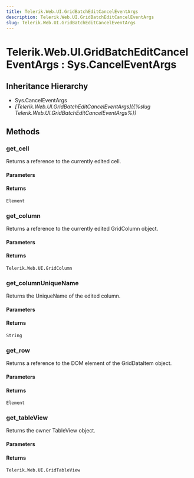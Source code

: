 ```yaml
---
title: Telerik.Web.UI.GridBatchEditCancelEventArgs
description: Telerik.Web.UI.GridBatchEditCancelEventArgs
slug: Telerik.Web.UI.GridBatchEditCancelEventArgs
---
```


# Telerik.Web.UI.GridBatchEditCancelEventArgs : Sys.CancelEventArgs 

## Inheritance Hierarchy

* Sys.CancelEventArgs
* *[Telerik.Web.UI.GridBatchEditCancelEventArgs]({%slug Telerik.Web.UI.GridBatchEditCancelEventArgs%})*


## Methods

###  get_cell

Returns a reference to the currently edited cell.

#### Parameters

#### Returns

`Element` 

### get_column

Returns a reference to the currently edited GridColumn object.

#### Parameters

#### Returns

`Telerik.Web.UI.GridColumn` 

### get_columnUniqueName

Returns the UniqueName of the edited column. 

#### Parameters

#### Returns

`String` 

### get_row

Returns a reference to the DOM element of the GridDataItem object.

#### Parameters

#### Returns

`Element` 

### get_tableView

Returns the owner TableView object.

#### Parameters

#### Returns

`Telerik.Web.UI.GridTableView` 


